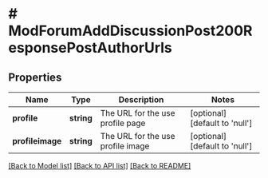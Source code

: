 # # ModForumAddDiscussionPost200ResponsePostAuthorUrls

## Properties

Name | Type | Description | Notes
------------ | ------------- | ------------- | -------------
**profile** | **string** | The URL for the use profile page | [optional] [default to 'null']
**profileimage** | **string** | The URL for the use profile image | [optional] [default to 'null']

[[Back to Model list]](../../README.md#models) [[Back to API list]](../../README.md#endpoints) [[Back to README]](../../README.md)
